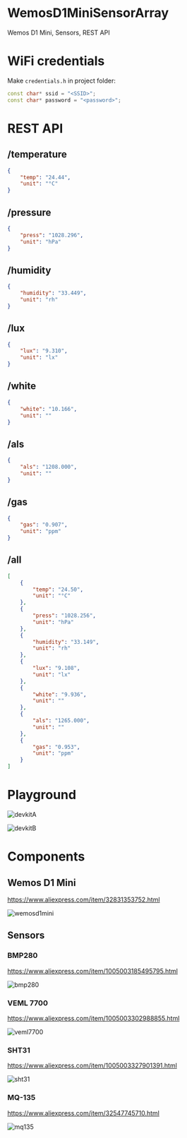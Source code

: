 # WemosD1MiniSensorArray
Wemos D1 Mini, Sensors, REST API

# WiFi credentials
Make ```credentials.h``` in project folder:

```cpp
const char* ssid = "<SSID>";
const char* password = "<password>";
```

# REST API

## /temperature
```json
{
    "temp": "24.44",
    "unit": "°C"
}
```

## /pressure
```json
{
    "press": "1028.296",
    "unit": "hPa"
}
```

## /humidity
```json
{
    "humidity": "33.449",
    "unit": "rh"
}
```

## /lux
```json
{
    "lux": "9.310",
    "unit": "lx"
}
```

## /white
```json
{
    "white": "10.166",
    "unit": ""
}
```

## /als
```json
{
    "als": "1208.000",
    "unit": ""
}
```

## /gas
```json
{
    "gas": "0.907",
    "unit": "ppm"
}
```

## /all
```json
[
    {
        "temp": "24.50",
        "unit": "°C"
    },
    {
        "press": "1028.256",
        "unit": "hPa"
    },
    {
        "humidity": "33.149",
        "unit": "rh"
    },
    {
        "lux": "9.108",
        "unit": "lx"
    },
    {
        "white": "9.936",
        "unit": ""
    },
    {
        "als": "1265.000",
        "unit": ""
    },
    {
        "gas": "0.953",
        "unit": "ppm"
    }
]
```

# Playground
![devkitA](./docs/images/devkitA.jpg "Development 01")

![devkitB](./docs/images/devkitB.jpg "Development 02")
# Components
## Wemos D1 Mini
https://www.aliexpress.com/item/32831353752.html

![wemosd1mini](./docs/images/wemosd1mini.jpg "Wemos D1 Mini")

## Sensors
### BMP280
https://www.aliexpress.com/item/1005003185495795.html

![bmp280](./docs/images/bmp280.jpg "BMP 280")

### VEML 7700
https://www.aliexpress.com/item/1005003302988855.html

![veml7700](./docs/images/veml7700.jpg "VEML 7700")

### SHT31
https://www.aliexpress.com/item/1005003327901391.html

![sht31](./docs/images/sht31.jpg "SHT-31")

### MQ-135
https://www.aliexpress.com/item/32547745710.html

![mq135](./docs/images/mq135.jpg "MQ-135")